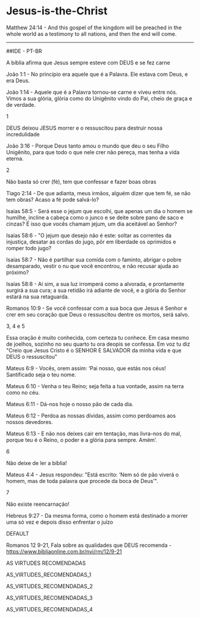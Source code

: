 # Jesus-is-the-Christ
Matthew 24:14 - And this gospel of the kingdom will be preached in the whole world as a testimony to all nations, and then the end will come.

---
##IDE - PT-BR

A bíblia afirma que Jesus sempre esteve com DEUS e se fez carne

João 1:1 - No princípio era aquele que é a Palavra. Ele estava com Deus, e era Deus.

João 1:14 - Aquele que é a Palavra tornou-se carne e viveu entre nós. Vimos a sua glória, glória como do Unigênito vindo do Pai, cheio de graça e de verdade.

1

DEUS deixou JESUS morrer e o ressuscitou para destruir nossa incredulidade

João 3:16 - Porque Deus tanto amou o mundo que deu o seu Filho Unigênito, para que todo o que nele crer não pereça, mas tenha a vida eterna.

2

Não basta só crer (fé), tem que confessar e fazer boas obras

Tiago 2:14 - De que adianta, meus irmãos, alguém dizer que tem fé, se não tem obras? Acaso a fé pode salvá-lo?

Isaías 58:5 - Será esse o jejum que escolhi, que apenas um dia o homem se humilhe, incline a cabeça como o junco e se deite sobre pano de saco e cinzas? É isso que vocês chamam jejum, um dia aceitável ao Senhor?

Isaías 58:6 -  "O jejum que desejo não é este: soltar as correntes da injustiça, desatar as cordas do jugo, pôr em liberdade os oprimidos e romper todo jugo?

Isaías 58:7 - Não é partilhar sua comida com o faminto, abrigar o pobre desamparado, vestir o nu que você encontrou, e não recusar ajuda ao próximo?

Isaías 58:8 - Aí sim, a sua luz irromperá como a alvorada, e prontamente surgirá a sua cura; a sua retidão irá adiante de você, e a glória do Senhor estará na sua retaguarda.

Romanos 10:9 - Se você confessar com a sua boca que Jesus é Senhor e crer em seu coração que Deus o ressuscitou dentre os mortos, será salvo.

3, 4 e 5

Essa oração é muito conhecida, com certeza tu conhece. Em casa mesmo de joelhos, sozinho no seu quarto tu ora deopis se confessa. Em voz tu diz "Creio que Jesus Cristo é o SENHOR E SALVADOR da minha vida e que DEUS o ressuscitou"

Mateus 6:9 - Vocês, orem assim: ‘Pai nosso, que estás nos céus! Santificado seja o teu nome.

Mateus 6:10 - Venha o teu Reino; seja feita a tua vontade, assim na terra como no céu.

Mateus 6:11 - Dá-nos hoje o nosso pão de cada dia.

Mateus 6:12 - Perdoa as nossas dívidas, assim como perdoamos aos nossos devedores.

Mateus 6:13 - E não nos deixes cair em tentação, mas livra-nos do mal, porque teu é o Reino, o poder e a glória para sempre. Amém’.

6

Não deixe de ler a bíblia!

Mateus 4:4 - Jesus respondeu: "Está escrito: ‘Nem só de pão viverá o homem, mas de toda palavra que procede da boca de Deus’".

7

Não existe reencarnação!

Hebreus 9:27 - Da mesma forma, como o homem está destinado a morrer uma só vez e depois disso enfrentar o juízo

DEFAULT

Romanos 12 9-21, Fala sobre as qualidades que DEUS recomenda - https://www.bibliaonline.com.br/nvi/rm/12/9-21

AS VIRTUDES RECOMENDADAS

AS_VIRTUDES_RECOMENDADAS_1

AS_VIRTUDES_RECOMENDADAS_2

AS_VIRTUDES_RECOMENDADAS_3

AS_VIRTUDES_RECOMENDADAS_4
